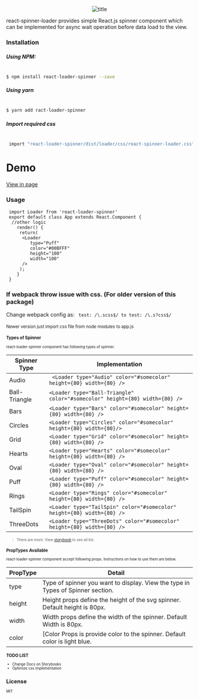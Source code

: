 <p align="center">
  <img src="https://user-images.githubusercontent.com/33191954/33469873-6f57e560-d68d-11e7-8036-f2cb63175cc7.png" alt="title"/>
</p>


 react-spinner-loader provides simple React.js spinner component which can be implemented for async wait operation before data load to the view.

### Installation

##### Using NPM:
#
```sh
$ npm install react-loader-spinner --save
```
##### Using yarn
#
```sh
$ yarn add ract-loader-spinner
```

##### Import required css
#
```sh
 import "react-loader-spinner/dist/loader/css/react-spinner-loader.css"
```

#  Demo
[View in page]




### Usage
```
 import Loader from 'react-loader-spinner'
 export default class App extends React.Component {
  //other logic
    render() {
	 return(
	  <Loader
	     type="Puff"
	     color="#00BFFF"
	     height="100"
	     width="100"
	  />
	 );
    }
 }
```

### If webpack throw issue with css. (For older version of this package)
Change webpack config as:
```  test: /\.scss$/ to test: /\.s?css$/ ```
<br/><br/>
<small>Newer version just import css file from node modules to app.js<small>

### Types of Spinner
react-loader-spinner component has following types of spinner.

| Spinner Type | Implementation |
| ------ | ------ |
| Audio|``` <Loader type="Audio" color="#somecolor" height={80} width={80} />``` |
| Ball-Triangle | ``` <Loader type="Ball-Triangle" color="#somecolor" height={80} width={80} /> ```|
| Bars | ```<Loader type="Bars" color="#somecolor" height={80} width={80} />``` |
| Circles | ```<Loader type="Circles" color="#somecolor" height={80} width={80}/>``` |
| Grid|```<Loader type="Grid" color="#somecolor" height={80} width={80} />``` |
|Hearts|```<Loader type="Hearts" color="#somecolor" height={80} width={80} />```|
|Oval|```<Loader type="Oval" color="#somecolor" height={80} width={80} />```|
|Puff|```<Loader type="Puff" color="#somecolor" height={80} width={80} />```|
|Rings|```<Loader type="Rings" color="#somecolor" height={80} width={80} />```|
|TailSpin|```<Loader type="TailSpin" color="#somecolor" height={80} width={80} />```|
|ThreeDots|```<Loader type="ThreeDots" color="#somecolor" height={80} width={80} />```|

> There are more. View [storybook] to see all list.

### PropTypes Available
react-loader-spinner component accept following props. Instructions on how to use them are below.


| PropType | Detail |
| ------ | ------ |
| type | Type of spinner you want to display. View the type in Types of Spinner section. |
| height | Height props define the height of the svg spinner. Default height is 80px.|
| width | Width props define the width of the spinner. Default Width is 80px. |
| color | [Color Props is provide color to the spinner. Default color is light blue. |

### TODO LIST
* Change Docs on Storybooks
* Optimize css implementation


License
----

MIT



   [svg-loader]: <https://github.com/SamHerbert/SVG-Loaders>
   [here]: <http://samherbert.net/svg-loaders>
   [View in page]: https://mhnpd.github.io/react-loader-spinner/
   [storybook]: https://mhnpd.github.io/react-loader-spinner/

